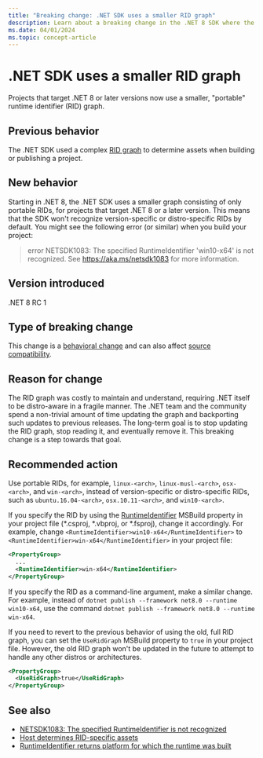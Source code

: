 ```yaml
---
title: "Breaking change: .NET SDK uses a smaller RID graph"
description: Learn about a breaking change in the .NET 8 SDK where the SDK uses a smaller, portable RID graph for projects that target .NET 8 or later.
ms.date: 04/01/2024
ms.topic: concept-article
---
```

# .NET SDK uses a smaller RID graph

Projects that target .NET 8 or later versions now use a smaller, "portable" runtime identifier (RID) graph.

## Previous behavior

The .NET SDK used a complex [RID graph](../../../rid-catalog.md) to determine assets when building or publishing a project.

## New behavior

Starting in .NET 8, the .NET SDK uses a smaller graph consisting of only portable RIDs, for projects that target .NET 8 or a later version. This means that the SDK won't recognize version-specific or distro-specific RIDs by default. You might see the following error (or similar) when you build your project:

> error NETSDK1083: The specified RuntimeIdentifier 'win10-x64' is not recognized. See <https://aka.ms/netsdk1083> for more information.

## Version introduced

.NET 8 RC 1

## Type of breaking change

This change is a [behavioral change](../../categories.md#behavioral-change) and can also affect [source compatibility](../../categories.md#source-compatibility).

## Reason for change

The RID graph was costly to maintain and understand, requiring .NET itself to be distro-aware in a fragile manner. The .NET team and the community spend a non-trivial amount of time updating the graph and backporting such updates to previous releases. The long-term goal is to stop updating the RID graph, stop reading it, and eventually remove it. This breaking change is a step towards that goal.

## Recommended action

Use portable RIDs, for example, `linux-<arch>`, `linux-musl-<arch>`, `osx-<arch>`, and `win-<arch>`, instead of version-specific or distro-specific RIDs, such as `ubuntu.16.04-<arch>`, `osx.10.11-<arch>`, and `win10-<arch>`.

If you specify the RID by using the [RuntimeIdentifier](../../../project-sdk/msbuild-props.md#runtimeidentifier) MSBuild property in your project file (\*.csproj, \*.vbproj, or \*.fsproj), change it accordingly. For example, change `<RuntimeIdentifier>win10-x64</RuntimeIdentifier>` to `<RuntimeIdentifier>win-x64</RuntimeIdentifier>` in your project file:

```xml
<PropertyGroup>
  ...
  <RuntimeIdentifier>win-x64</RuntimeIdentifier>
</PropertyGroup>
```

If you specify the RID as a command-line argument, make a similar change. For example, instead of `dotnet publish --framework net8.0 --runtime win10-x64`, use the command `dotnet publish --framework net8.0 --runtime win-x64`.

If you need to revert to the previous behavior of using the old, full RID graph, you can set the `UseRidGraph` MSBuild property to `true` in your project file. However, the old RID graph won't be updated in the future to attempt to handle any other distros or architectures.

```xml
<PropertyGroup>
  <UseRidGraph>true</UseRidGraph>
</PropertyGroup>
```

## See also

- [NETSDK1083: The specified RuntimeIdentifier is not recognized](../../../tools/sdk-errors/netsdk1083.md)
- [Host determines RID-specific assets](../../deployment/8.0/rid-asset-list.md)
- [RuntimeIdentifier returns platform for which the runtime was built](../../core-libraries/8.0/runtimeidentifier.md)
